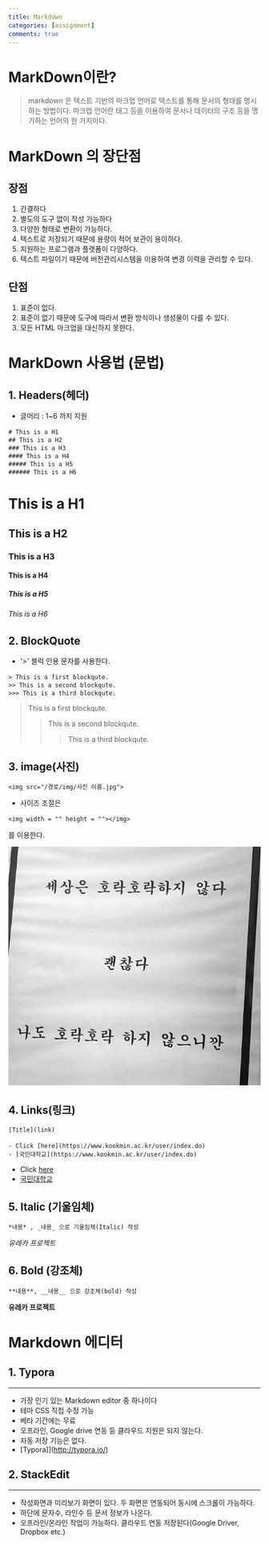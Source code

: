 ```yaml
---
title: Markdown
categories: [assignment]
comments: true
---
```


# MarkDown이란?
> markdown 은 텍스트 기반의 마크업 언어로 텍스트를 통해 문서의 형태를 명시하는 방법이다. 마크업 언어란 태그 등을 이용하여 문서나 데이터의 구조 등을 명기하는 언어의 한 가지이다.

# MarkDown 의 장단점

## 장점
1. 간결하다
2. 별도의 도구 없이 작성 가능하다
3. 다양한 형태로 변환이 가능하다.
4. 텍스트로 저장되기 때문에 용량이 적어 보관이 용이하다.
5. 지원하는 프로그램과 플랫폼이 다양하다.
6. 텍스트 파일이기 때문에 버전관리시스템을 이용하여 변경 이력을 관리할 수 있다. 

## 단점
1. 표준이 없다.
2. 표준이 없기 때문에 도구에 따라서 변환 방식이나 생성물이 다를 수 있다.
3. 모든 HTML 마크업을 대신하지 못한다.

# MarkDown 사용법 (문법)
## 1. Headers(헤더)
- 글머리 : 1~6 까지 지원
``` 
# This is a H1
## This is a H2
### This is a H3
#### This is a H4
##### This is a H5
###### This is a H6
```
# This is a H1
## This is a H2
### This is a H3
#### This is a H4
##### This is a H5
###### This is a H6

## 2. BlockQuote
- '>' 블럭 인용 문자를 사용한다.
```
> This is a first blockqute.
>> This is a second blockqute.
>>> This is a third blockqute.
```
> This is a first blockqute.
>> This is a second blockqute.
>>> This is a third blockqute.

## 3. image(사진)
```
<img src="/경로/img/사진 이름.jpg">
```
- 사이즈 조절은 
```
<img width = "" height = ""></img> 
```
를 이용한다.


<img src="/assets/img/example.jpg">

## 4. Links(링크)

```
[Title](link)

- Click [here](https://www.kookmin.ac.kr/user/index.do)  
- [국민대학교](https://www.kookmin.ac.kr/user/index.do)
```
- Click [here](https://www.kookmin.ac.kr/user/index.do)  
- [국민대학교](https://www.kookmin.ac.kr/user/index.do)

## 5. Italic (기울임체)
```
*내용* , _내용_ 으로 기울임체(Italic) 작성
```
*유레카 프로젝트*

## 6. Bold (강조체)
```
**내용**, __내용__ 으로 강조체(bold) 작성
```
**유레카 프로젝트**

# Markdown 에디터
## 1. Typora
---
- 가장 인기 있는 Markdown editor 중 하나이다
- 테마 CSS 직접 수정 가능
- 베타 기간에는 무료
- 오프라인,  Google drive 연동 등 클라우드 지원은 되지 않는다.
- 자동 저장 기능은 없다.
- [Typora]](http://typora.io/)

## 2. StackEdit
---
- 작성화면과 미리보기 화면이 있다. 두 화면은 연동되어 동시에 스크롤이 가능하다. 
- 하단에 문자수, 라인수 등 문서 정보가 나온다.
- 오프라인/온라인 작업이 가능하다. 클라우드 연동 저장된다(Google Driver, Dropbox etc.)



